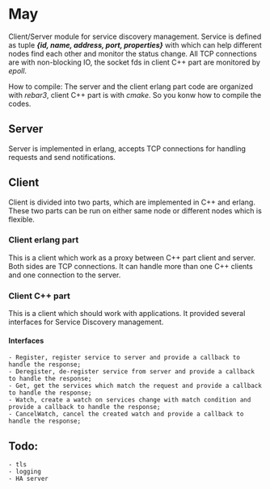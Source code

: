 # May

Client/Server module for service discovery management. Service is defined as tuple ***{id, name, address, port, properties}*** with which can help different nodes find each other and monitor the status change. All TCP connections are with non-blocking IO, the socket fds in client C++ part are monitored by *epoll*.

How to compile:
The server and the client erlang part code are organized with *rebar3*, client C++ part is with *cmake*. So you konw how to compile the codes.

## Server
Server is implemented in erlang, accepts TCP connections for handling requests and send notifications.

## Client
Client is divided into two parts, which are implemented in C++ and erlang. These two parts can be run on either same node or different nodes which is flexible.

### Client erlang part
This is a client which work as a proxy between C++ part client and server. Both sides are TCP connections. It can handle more than one C++ clients and one connection to the server.

### Client C++ part
This is a client which should work with applications. It provided several interfaces for Service Discovery management.

#### Interfaces
    - Register, register service to server and provide a callback to handle the response;
    - Deregister, de-register service from server and provide a callback to handle the response;
    - Get, get the services which match the request and provide a callback to handle the response;
    - Watch, create a watch on services change with match condition and provide a callback to handle the response;
    - CancelWatch, cancel the created watch and provide a callback to handle the response;

Todo:
-----
    - tls
    - logging
    - HA server
